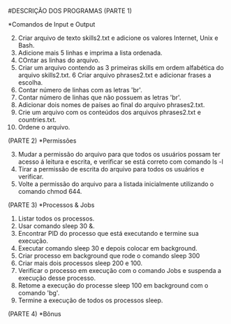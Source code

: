 #DESCRIÇÃO DOS PROGRAMAS
(PARTE 1)

*Comandos de Input e Output

2. Criar arquivo de texto skills2.txt e adicione os valores Internet, Unix e Bash.
3. Adicione mais 5 linhas e imprima a lista ordenada.
4. COntar as linhas do arquivo.
5. Criar um arquivo contendo as 3 primeiras skills em ordem alfabética do arquivo skills2.txt.
6  Criar arquivo phrases2.txt e adicionar frases a escolha.
7. Contar número de linhas com as letras 'br'.
8. Contar número de linhas que não possuem as letras 'br'.
9. Adicionar dois nomes de países ao final do arquivo phrases2.txt.
10. Crie um arquivo com os conteúdos dos arquivos phrases2.txt e countries.txt.
11. Ordene o arquivo.

(PARTE 2)
*Permissões

3. Mudar a permissão do arquivo para que todos os usuários possam ter acesso á leitura e escrita, e verificar se está correto com comando ls -l
4. Tirar a permissão de escrita do arquivo para todos os usuários e verificar.
5. Volte a permissão do arquivo para a listada inicialmente utilizando o comando chmod 644.

(PARTE 3)
*Processos & Jobs

1. Listar todos os processos.
2. Usar comando sleep 30 &.
3. Encontrar PID do processo que está executando e termine sua execução.
4. Executar comando sleep 30 e depois colocar em background.
5. Criar processo em background que rode o comando sleep 300
6. Criar mais dois processos sleep 200 e 100.
7. Verificar o processo em execução com o comando Jobs e suspenda a execução desse processo.
8. Retome a execução do processe sleep 100 em background com o comando 'bg'.
9. Termine a execução de todos os processos sleep.

(PARTE 4)
*Bônus

